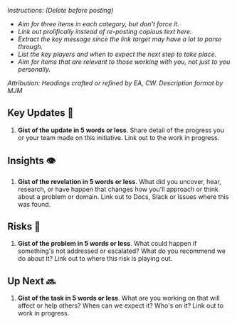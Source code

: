 _Instructions: (Delete before posting)_
- _Aim for three items in each category, but don't force it._
- _Link out prolifically instead of re-posting copious text here._
- _Extract the key message since the link target may have a lot to parse through._
- _List the key players and when to expect the next step to take place._
- _Aim for items that are relevant to those working with you, not just to you personally._

_Attribution: Headings crafted or refined by EA, CW. Description format by MJM_


## Key Updates 🔑
1. **Gist of the update in 5 words or less**. Share detail of the progress you or your team made on this initiative. Link out to the work in progress.

## Insights 👁
1. **Gist of the revelation in 5 words or less**. What did you uncover, hear, research, or have happen that changes how you'll approach or think about a problem or domain. Link out to Docs, Slack or Issues where this was found.

## Risks  🛑
1. **Gist of the problem in 5 words or less**. What could happen if something's not addressed or escalated? What do you recommend we do about it? Link out to where this risk is playing out.

## Up Next  🔜
1. **Gist of the task in 5 words or less**. What are you working on that will affect or help others? When can we expect it? Who's on it? Link out to work in progress.
